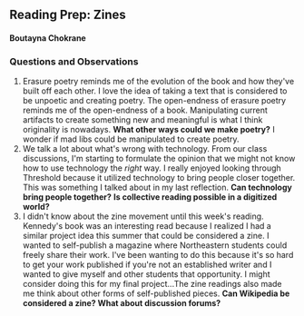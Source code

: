 ## Reading Prep: Zines 
#### Boutayna Chokrane 

### Questions and Observations 

1. Erasure poetry reminds me of the evolution of the book and how they've built off each other. I love the idea of taking a text that is considered to be unpoetic and creating poetry. The open-endness of erasure poetry reminds me of the open-endness of a book. Manipulating current artifacts to create something new and meaningful is what I think originality is nowadays. **What other ways could we make poetry?** I wonder if mad libs could be manipulated to create poetry. 
2. We talk a lot about what's wrong with technology. From our class discussions, I'm starting to formulate the opinion that we might not know how to use technology the *right* way. I really enjoyed looking through Threshold because it utilized technology to bring people closer together. This was something I talked about in my last reflection. **Can technology bring people together?** **Is collective reading possible in a digitized world?** 
3. I didn't know about the zine movement until this week's reading. Kennedy's book was an interesting read because I realized I had a similar project idea this summer that could be considered a zine. I wanted to self-publish a magazine where Northeastern students could freely share their work. I've been wanting to do this because it's so hard to get your work published if you're not an established writer and I wanted to give myself and other students that opportunity. I might consider doing this for my final project...The zine readings also made me think about other forms of self-published pieces. **Can Wikipedia be considered a zine? What about discussion forums?** 